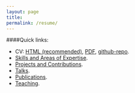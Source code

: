 ```yaml
---
layout: page
title: 
permalink: /resume/
---
```


<!-- Below is a full curriculum vitae. You can also download a PDF version or a resume following the links below.  -->

<!-- Resume: [HTML (recommended)](), [PDF]()   -->

####Quick links:
* CV: [HTML (recommended)](cv.html), [PDF](mustafa_mustafa_cv.pdf), [github-repo](https://github.com/MustafaMustafa/curriculum_vitae).  
* [Skills and Areas of Expertise](cv.html#skills-and-areas-of-expertise).  
* [Projects and Contributions](cv.html#projects-and-contributions).  
* [Talks](cv.html#talks).  
* [Publications](cv.html#publications).  
* [Teaching](cv.html#teaching).  
